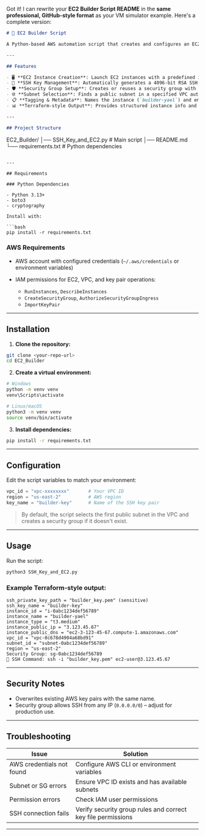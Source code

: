 Got it! I can rewrite your **EC2 Builder Script README** in the **same professional, GitHub-style format** as your VM simulator example. Here's a complete version:

```markdown
# 🚀 EC2 Builder Script

A Python-based AWS automation script that creates and configures an EC2 instance with SSH access, a security group, and the latest Amazon Linux 2 AMI.

---

## Features

- 🖥️ **EC2 Instance Creation**: Launch EC2 instances with a predefined instance type (`t3.medium`) and latest Amazon Linux 2 AMI.  
- 🔑 **SSH Key Management**: Automatically generates a 4096-bit RSA SSH key pair and imports it to AWS.  
- 🛡️ **Security Group Setup**: Creates or reuses a security group with inbound rules for SSH (port 22) and a custom port (5001).  
- 🌐 **Subnet Selection**: Finds a public subnet in a specified VPC automatically.  
- 📋 **Tagging & Metadata**: Names the instance (`builder-yael`) and enforces IMDSv2 for enhanced security.  
- 📊 **Terraform-style Output**: Provides structured instance info and a ready-to-use SSH command.  

---

## Project Structure

```

EC2\_Builder/
│── SSH\_Key\_and\_EC2.py          # Main script
│── README.md
└── requirements.txt            # Python dependencies

````

---

## Requirements

### Python Dependencies

- Python 3.13+
- boto3
- cryptography

Install with:

```bash
pip install -r requirements.txt
````

### AWS Requirements

* AWS account with configured credentials (`~/.aws/credentials` or environment variables)
* IAM permissions for EC2, VPC, and key pair operations:

  * `RunInstances`, `DescribeInstances`
  * `CreateSecurityGroup`, `AuthorizeSecurityGroupIngress`
  * `ImportKeyPair`

---

## Installation

1. **Clone the repository:**

```bash
git clone <your-repo-url>
cd EC2_Builder
```

2. **Create a virtual environment:**

```bash
# Windows
python -m venv venv
venv\Scripts\activate

# Linux/macOS
python3 -m venv venv
source venv/bin/activate
```

3. **Install dependencies:**

```bash
pip install -r requirements.txt
```

---

## Configuration

Edit the script variables to match your environment:

```python
vpc_id = "vpc-xxxxxxxx"       # Your VPC ID
region = "us-east-2"          # AWS region
key_name = "builder-key"      # Name of the SSH key pair
```

> By default, the script selects the first public subnet in the VPC and creates a security group if it doesn't exist.

---

## Usage

Run the script:

```bash
python3 SSH_Key_and_EC2.py
```

### Example Terraform-style output:

```
ssh_private_key_path = "builder_key.pem" (sensitive)
ssh_key_name = "builder-key"
instance_id = "i-0abc1234def56789"
instance_name = "builder-yael"
instance_type = "t3.medium"
instance_public_ip = "3.123.45.67"
instance_public_dns = "ec2-3-123-45-67.compute-1.amazonaws.com"
vpc_id = "vpc-0c678d4904a68bd91"
subnet_id = "subnet-0abc1234def56789"
region = "us-east-2"
Security Group: sg-0abc1234def56789
🔐 SSH Command: ssh -i "builder_key.pem" ec2-user@3.123.45.67
```

---

## Security Notes

* Overwrites existing AWS key pairs with the same name.
* Security group allows SSH from any IP (`0.0.0.0/0`) – adjust for production use.

---

## Troubleshooting

| Issue                     | Solution                                                     |
| ------------------------- | ------------------------------------------------------------ |
| AWS credentials not found | Configure AWS CLI or environment variables                   |
| Subnet or SG errors       | Ensure VPC ID exists and has available subnets               |
| Permission errors         | Check IAM user permissions                                   |
| SSH connection fails      | Verify security group rules and correct key file permissions |

---

